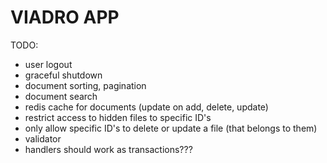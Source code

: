 # VIADRO APP

TODO:
- user logout
- graceful shutdown
- document sorting, pagination
- document search
- redis cache for documents (update on add, delete, update)
- restrict access to hidden files to specific ID's
- only allow specific ID's to delete or update a file (that belongs to them)
- validator
- handlers should work as transactions???